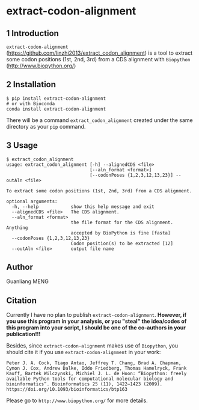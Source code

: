 # extract-codon-alignment

## 1 Introduction

`extract-codon-alignment`  (https://github.com/linzhi2013/extract_codon_alignment) is a tool to extract some codon positions (1st, 2nd, 3rd) from a CDS alignment with `Biopython` (http://www.biopython.org/)

## 2 Installation

    $ pip install extract-codon-alignment
    # or with Bioconda
    conda install extract-codon-alignment

There will be a command `extract_codon_alignment` created under the same directory as your `pip` command.

## 3 Usage

    $ extract_codon_alignment
    usage: extract_codon_alignment [-h] --alignedCDS <file>
                                   [--aln_format <format>]
                                   [--codonPoses {1,2,3,12,13,23}] --outAln <file>

    To extract some codon positions (1st, 2nd, 3rd) from a CDS alignment.

    optional arguments:
      -h, --help            show this help message and exit
      --alignedCDS <file>   The CDS alignment.
      --aln_format <format>
                            the file format for the CDS alignment. Anything
                            accepted by BioPython is fine [fasta]
      --codonPoses {1,2,3,12,13,23}
                            Codon position(s) to be extracted [12]
      --outAln <file>       output file name

## Author
Guanliang MENG

## Citation
Currently I have no plan to publish `extract-codon-alignment`. **However, if you use this program in your analysis, or you "steal" the idea/codes of this program into your script, I should be one of the co-authors in your publication!!!**

Besides, since `extract-codon-alignment` makes use of `Biopython`, you should cite it if you use `extract-codon-alignment` in your work:

    Peter J. A. Cock, Tiago Antao, Jeffrey T. Chang, Brad A. Chapman, Cymon J. Cox, Andrew Dalke, Iddo Friedberg, Thomas Hamelryck, Frank Kauff, Bartek Wilczynski, Michiel J. L. de Hoon: “Biopython: freely available Python tools for computational molecular biology and bioinformatics”. Bioinformatics 25 (11), 1422–1423 (2009). https://doi.org/10.1093/bioinformatics/btp163

Please go to `http://www.biopython.org/` for more details.






